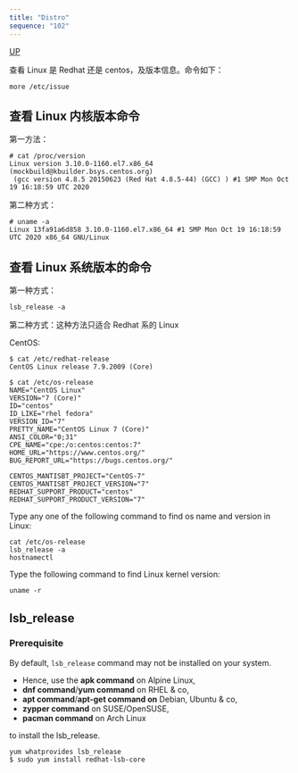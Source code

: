 ```yaml
---
title: "Distro"
sequence: "102"
---
```


[UP](/linux.html)


查看 Linux 是 Redhat 还是 centos，及版本信息。命令如下：

```text
more /etc/issue
```

## 查看 Linux 内核版本命令

第一方法：

```text
# cat /proc/version
Linux version 3.10.0-1160.el7.x86_64 (mockbuild@kbuilder.bsys.centos.org)
 (gcc version 4.8.5 20150623 (Red Hat 4.8.5-44) (GCC) ) #1 SMP Mon Oct 19 16:18:59 UTC 2020
```

第二种方式：

```text
# uname -a
Linux 13fa91a6d858 3.10.0-1160.el7.x86_64 #1 SMP Mon Oct 19 16:18:59 UTC 2020 x86_64 GNU/Linux
```

## 查看 Linux 系统版本的命令

第一种方式：

```text
lsb_release -a
```

第二种方式：这种方法只适合 Redhat 系的 Linux

CentOS:

```text
$ cat /etc/redhat-release 
CentOS Linux release 7.9.2009 (Core)
```

```text
$ cat /etc/os-release
NAME="CentOS Linux"
VERSION="7 (Core)"
ID="centos"
ID_LIKE="rhel fedora"
VERSION_ID="7"
PRETTY_NAME="CentOS Linux 7 (Core)"
ANSI_COLOR="0;31"
CPE_NAME="cpe:/o:centos:centos:7"
HOME_URL="https://www.centos.org/"
BUG_REPORT_URL="https://bugs.centos.org/"

CENTOS_MANTISBT_PROJECT="CentOS-7"
CENTOS_MANTISBT_PROJECT_VERSION="7"
REDHAT_SUPPORT_PRODUCT="centos"
REDHAT_SUPPORT_PRODUCT_VERSION="7"
```

Type any one of the following command to find os name and version in Linux:

```text
cat /etc/os-release
lsb_release -a
hostnamectl
```

Type the following command to find Linux kernel version:

```text
uname -r
```

## lsb_release

### Prerequisite

By default, `lsb_release` command may not be installed on your system.

- Hence, use the **apk command** on Alpine Linux,
- **dnf command**/**yum command** on RHEL & co,
- **apt command**/**apt-get command on** Debian, Ubuntu & co,
- **zypper command** on SUSE/OpenSUSE,
- **pacman command** on Arch Linux

to install the lsb_release.

```text
yum whatprovides lsb_release
$ sudo yum install redhat-lsb-core
```
